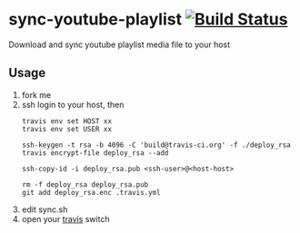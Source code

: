 # sync-youtube-playlist [![Build Status](https://travis-ci.org/lotreal/sync-youtube-playlist.svg?branch=master)](https://travis-ci.org/lotreal/sync-youtube-playlist)
Download and sync youtube playlist media file to your host

## Usage
1. fork me
2. ssh login to your host, then
   ``` shell
   travis env set HOST xx
   travis env set USER xx

   ssh-keygen -t rsa -b 4096 -C 'build@travis-ci.org' -f ./deploy_rsa
   travis encrypt-file deploy_rsa --add

   ssh-copy-id -i deploy_rsa.pub <ssh-user>@<host-host>

   rm -f deploy_rsa deploy_rsa.pub
   git add deploy_rsa.enc .travis.yml
   ```
3. edit sync.sh
4. open your [travis](https://travis-ci.org) switch
